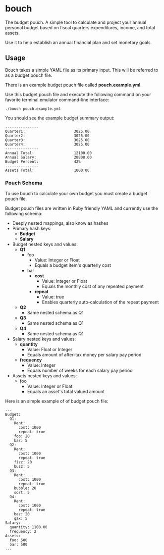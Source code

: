 # bouch
The budget pouch. A simple tool to calculate and project your annual personal budget based on fiscal quarters expenditures, income, and total assets.

Use it to help establish an annual financial plan and set monetary goals.

## Usage

Bouch takes a simple YAML file as its primary input. This will be referred to as a budget pouch file.

There is an example budget pouch file called **pouch.example.yml**.

Use this budget pouch file and execute the following command on your favorite terminal emulator command-line interface:

```
./bouch pouch.example.yml
```

You should see the example budget summary output:

```
---------------
Quarter1:                      3025.00
Quarter2:                      3025.00
Quarter3:                      3025.00
Quarter4:                      3025.00
---------------
Annual Total:                  12100.00
Annual Salary:                 28808.00
Budget Percent:                42%
---------------
Assets Total:                  1000.00
```

### Pouch Schema

To use bouch to calculate your own budget you must create a budget pouch file.

Budget pouch files are written in Ruby friendly YAML and currently use the following schema:

* Deeply nested mappings, also know as hashes
* Primary hash keys:
  * **Budget**
  * **Salary**
* Budget nested keys and values:
    * **Q1**
        * foo
            * Value: Integer or Float
            * Equals a budget item's quarterly cost
        * bar
            * **cost**
                * Value: Integer or Float
                * Equals the monthly cost of any repeated payment
            * **repeat**
                * Value: true
                * Enables quarterly auto-calculation of the repeat payment
  * **Q2**
      * Same nested schema as Q1
  * **Q3**
      * Same nested schema as Q1
  * **Q4**
      * Same nested schema as Q1
* Salary nested keys and values:
  * **quantity**
      * Value: Float or Integer
      * Equals amount of after-tax money per salary pay period
  * **frequency**
      * Value: Integer
      * Equals number of weeks for each salary pay period
* Assets nested keys and values:
  * foo
      * Value: Integer or Float
      * Equals an asset's total valued amount

Here is an simple example of of budget pouch file:

```
---
Budget:
  Q1:
    Rent:
      cost: 1000
      repeat: true
    foo: 20
    bar: 5
  Q2:
    Rent:
      cost: 1000
      repeat: true
    fizz: 20
    buzz: 5
  Q3:
    Rent:
      cost: 1000
      repeat: true
    bubble: 20
    sort: 5
  Q4:
    Rent:
      cost: 1000
      repeat: true
    baz: 20
    qax: 5
Salary:
  quantity: 1108.00
  frequency: 2
Assets:
  foo: 500
  bar: 500
...

```
